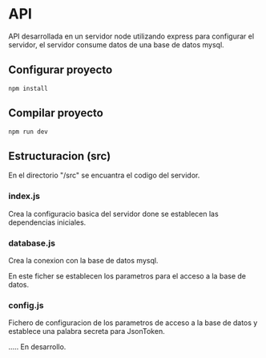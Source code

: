 # API

API desarrollada en un servidor node utilizando express para configurar el servidor, el servidor consume datos de una base de datos mysql.

## Configurar proyecto
```
npm install
```

## Compilar proyecto
```
npm run dev
```
## Estructuracion (src)

En el directorio "/src" se encuantra el codigo del servidor.  

### index.js 

Crea la configuracio basica del servidor done se establecen las dependencias iniciales.

### database.js

Crea la conexion con la base de datos mysql.

En este ficher se establecen los parametros para el acceso a la base de datos.

### config.js

Fichero de configuracion de los parametros de acceso a la base de datos y establece una palabra secreta para JsonToken.

..... En desarrollo.


